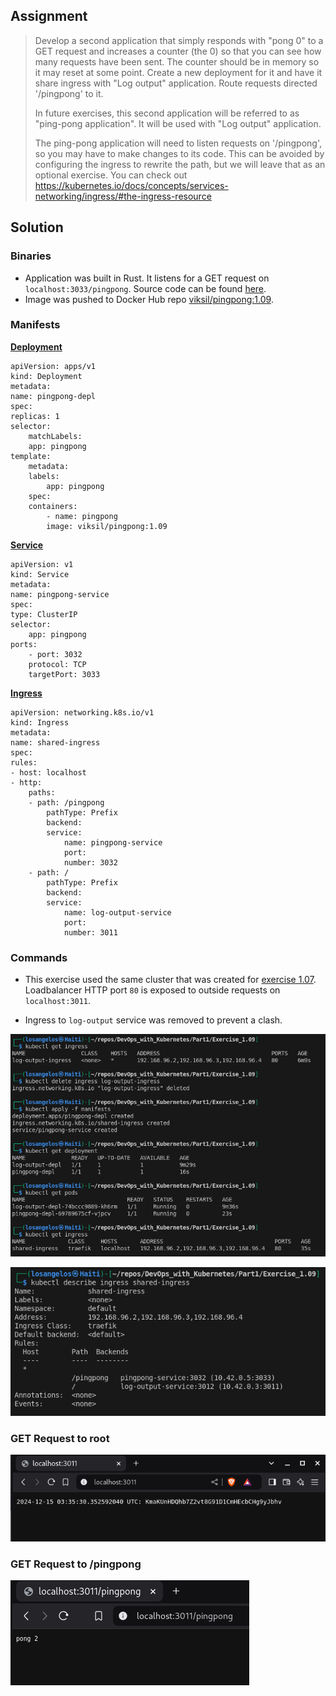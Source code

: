 ## Assignment

> 
> Develop a second application that simply responds with "pong 0" to a GET request and increases a counter (the 0) so that you can see how many requests have been sent. The counter should be in memory so it may reset at some point. Create a new deployment for it and have it share ingress with "Log output" application. Route requests directed '/pingpong' to it.
> 
> In future exercises, this second application will be referred to as "ping-pong application". It will be used with "Log output" application.
> 
> The ping-pong application will need to listen requests on '/pingpong', so you may have to make changes to its code. This can be avoided by configuring the ingress to rewrite the path, but we will leave that as an optional exercise. You can check out https://kubernetes.io/docs/concepts/services-networking/ingress/#the-ingress-resource

## Solution

### Binaries

- Application was built in Rust.  It listens for a GET request on `localhost:3033/pingpong`. Source code can be found [here](https://github.com/VikSil/DevOps_with_Kubernetes/tree/trunk/Part1/Exercise_1.09/app).
- Image was pushed to Docker Hub repo [viksil/pingpong:1.09](https://hub.docker.com/r/viksil/pingpong/tags?name=1.09).

### Manifests

[**Deployment**](https://github.com/VikSil/DevOps_with_Kubernetes/tree/trunk/Part1/Exercise_1.09/manifests/deployment.yaml)

    apiVersion: apps/v1
    kind: Deployment
    metadata:
    name: pingpong-depl
    spec:
    replicas: 1
    selector:
        matchLabels:
        app: pingpong
    template:
        metadata:
        labels:
            app: pingpong
        spec:
        containers:
            - name: pingpong
            image: viksil/pingpong:1.09


[**Service**](https://github.com/VikSil/DevOps_with_Kubernetes/tree/trunk/Part1/Exercise_1.09/manifests/service.yaml)

    apiVersion: v1
    kind: Service
    metadata:
    name: pingpong-service
    spec:
    type: ClusterIP
    selector:
        app: pingpong
    ports:
        - port: 3032
        protocol: TCP
        targetPort: 3033



[**Ingress**](https://github.com/VikSil/DevOps_with_Kubernetes/tree/trunk/Part1/Exercise_1.09/manifests/Ingress.yaml)

    apiVersion: networking.k8s.io/v1
    kind: Ingress
    metadata:
    name: shared-ingress
    spec:
    rules:
    - host: localhost
    - http:
        paths:
        - path: /pingpong
            pathType: Prefix
            backend:
            service:
                name: pingpong-service
                port:
                number: 3032
        - path: /
            pathType: Prefix
            backend:
            service:
                name: log-output-service
                port:
                number: 3011


### Commands

- This exercise used the same cluster that was created for [exercise 1.07](https://raw.githubusercontent.com/VikSil/DevOps_with_Kubernetes/refs/heads/trunk/Part1/Exercise_1.07/Exercise_1.07_commands.png). Loadbalancer HTTP port `80` is exposed to outside requests on `localhost:3011`.

- Ingress to `log-output` service was removed to prevent a clash.

![Commands for Exercise 1.09](https://raw.githubusercontent.com/VikSil/DevOps_with_Kubernetes/refs/heads/trunk/Part1/Exercise_1.09/Exercise_1.09_commands.png)

![Shared Ingress for Exercise 1.09](https://raw.githubusercontent.com/VikSil/DevOps_with_Kubernetes/refs/heads/trunk/Part1/Exercise_1.09/Exercise_1.09_ingress.png)

### GET Request to root

![GET Request to root](https://raw.githubusercontent.com/VikSil/DevOps_with_Kubernetes/refs/heads/trunk/Part1/Exercise_1.09/Exercise_1.09_log_output.png)


### GET Request to /pingpong

![GET Request to /pingpong](https://raw.githubusercontent.com/VikSil/DevOps_with_Kubernetes/refs/heads/trunk/Part1/Exercise_1.09/Exercise_1.09_pingpong.png)